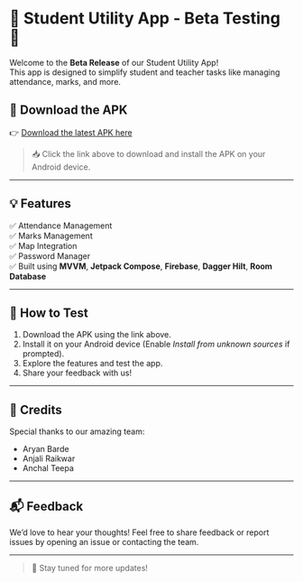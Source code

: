 # 📱 Student Utility App - Beta Testing 🚀

Welcome to the **Beta Release** of our Student Utility App!  
This app is designed to simplify student and teacher tasks like managing attendance, marks, and more.

## 🔗 Download the APK
👉 [Download the latest APK here](https://drive.google.com/your-apk-link)  

> 📥 Click the link above to download and install the APK on your Android device.

---

## 💡 Features
✅ Attendance Management  
✅ Marks Management  
✅ Map Integration  
✅ Password Manager  
✅ Built using **MVVM**, **Jetpack Compose**, **Firebase**, **Dagger Hilt**, **Room Database**

---

## 📲 How to Test
1. Download the APK using the link above.
2. Install it on your Android device (Enable *Install from unknown sources* if prompted).
3. Explore the features and test the app.
4. Share your feedback with us!

---

## 🤝 Credits
Special thanks to our amazing team:
- Aryan Barde
- Anjali Raikwar
- Anchal Teepa

---

## 📬 Feedback
We’d love to hear your thoughts! Feel free to share feedback or report issues by opening an issue or contacting the team.

---

> 🚀 Stay tuned for more updates!
